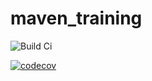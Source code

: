 # maven_training
![Build Ci](https://github.com/Uphariel/maven_training/actions/workflows/build.yml/badge.svg)

[![codecov](https://codecov.io/gh/Uphariel/maven_training/branch/main/graph/badge.svg)](https://codecov.io/gh/Uphariel/maven_training)


